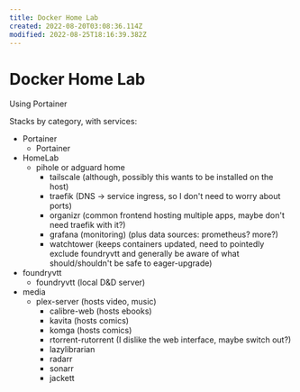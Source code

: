 ```yaml
---
title: Docker Home Lab
created: 2022-08-20T03:08:36.114Z
modified: 2022-08-25T18:16:39.382Z
---
```


# Docker Home Lab

Using Portainer

Stacks by category, with services:

- Portainer
  - Portainer
- HomeLab
  - pihole or adguard home
	- tailscale (although, possibly this wants to be installed on the host)
	- traefik (DNS -> service ingress, so I don't need to worry about ports)
	- organizr (common frontend hosting multiple apps, maybe don't need traefik with it?)
	- grafana (monitoring) (plus data sources: prometheus? more?)
	- watchtower (keeps containers updated, need to pointedly exclude foundryvtt and generally be aware of what should/shouldn't be safe to eager-upgrade)
- foundryvtt
  - foundryvtt (local D&D server)
- media
  - plex-server (hosts video, music)
	- calibre-web (hosts ebooks)
	- kavita (hosts comics)
	- komga (hosts comics)
	- rtorrent-rutorrent (I dislike the web interface, maybe switch out?)
	- lazylibrarian
	- radarr
	- sonarr
	- jackett


